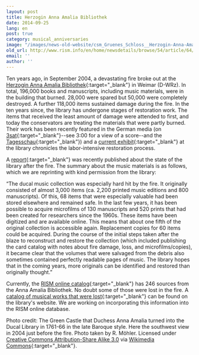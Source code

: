 ```yaml
---
layout: post
title: Herzogin Anna Amalia Bibliothek
date: 2014-09-25
lang: en
post: true
category: musical_anniversaries
image: "/images/news-old-website/csm_Gruenes_Schloss__Herzogin-Anna-Amalia-Bibliothek__in_Weimar_a010222224.jpg"
old_url: http://www.rism.info/en/home/newsdetails/browse/54/article/64/herzogin-anna-amalia-bibliothek.html
email: ''
author: ''
---
```


Ten years ago, in September 2004, a devastating fire broke out at the [Herzogin Anna Amalia Bibliothek](http://www.anna-amalia-bibliothek.de/de/){:target="_blank"} in Weimar (D-WRz). In total, 196,000 books and manuscripts, including music materials, were in the building that burned. 28,000 were spared but 50,000 were completely destroyed. A further 118,000 items sustained damage during the fire. In the ten years since, the library has undergone stages of restoration work. The items that received the least amount of damage were attended to first, and today the conservators are treating the materials that were partly burned. Their work has been recently featured in the German media (on [3sat](http://www.3sat.de/mediathek/?mode=play&obj=41915){:target="_blank"}--see 3:00 for a view of a score--and the [Tagesschau](http://www.tagesschau.de/inland/anna-amalia-106.html){:target="_blank"}) and a [current exhibit](http://www.klassik-stiftung.de/ausstellungen-und-veranstaltungen/?tx_lombkswterm1_pi1%5Bevent%5D=2384&tx_lombkswterm1_pi1%5BselectedDayString%5D=2014-08-01&tx_lombkswterm1_pi1%5BbackArray%5D%5Baction%5D=eventList&tx_lombkswterm1_pi1%5BbackArray%5D%5BcategoryId%5D=&tx_lombkswterm1_pi1%5BbackArray%5D%5BmonthStart%5D=&tx_lombkswterm1_pi1%5Bdate%5D=13235&tx_lombkswterm1_pi1%5Baction%5D=eventDetail&tx_lombkswterm1_pi1%5Bcontroller%5D=FeDate&cHash=55812af210e710bc49be1edf8bf3ab46){:target="_blank"} at the library chronicles the labor-intensive restoration process.


A [report](http://www.anna-amalia-bibliothek.de/pdf/140815_Factsheet_Brand_final.pdf){:target="_blank"} was recently published about the state of the library after the fire. The summary about the music materials is as follows, which we are reprinting with kind permission from the library:

“The ducal music collection was especially hard hit by the fire. It originally consisted of almost 3,000 items (ca. 2,200 printed music editions and 800 manuscripts). Of this, 68 items that were especially valuable had been stored elsewhere and remained safe. In the last few years, it has been possible to acquire microfilms of 130 manuscripts and 520 prints that had been created for researchers since the 1960s. These items have been digitized and are available online. This means that about one fifth of the original collection is accessible again. Replacement copies for 60 items could be acquired. During the course of the initial steps taken after the blaze to reconstruct and restore the collection (which included publishing the card catalog with notes about fire damage, loss, and microfilms/copies), it became clear that the volumes that were salvaged from the debris also sometimes contained perfectly readable pages of music. The library hopes that in the coming years, more originals can be identified and restored than originally thought.”

Currently, the [RISM online catalog](https://opac.rism.info/){:target="_blank"} has 246 sources from the Anna Amalia Bibliothek. No doubt some of those were lost in the fire. A [catalog of musical works that were lost](http://haab.weimar-klassik.de/Musikalienkatalog/){:target="_blank"} can be found on the library's website. We are working on incorporating this information into the RISM online database.

Photo credit: The Green Castle that Duchess Anna Amalia turned into the Ducal Library in 1761-66 in the late Baroque style. Here the southwest view in 2004 just before the fire. Photo taken by R. Möhler. Licensed under [Creative Commons Attribution-Share Alike 3.0](https://creativecommons.org/licenses/by-sa/3.0/) via [Wikimedia Commons](http://commons.wikimedia.org/wiki/File:Gr%C3%BCnes_Schloss_(Herzogin-Anna-Amalia-Bibliothek)_in_Weimar.jpg){:target="_blank"}.
